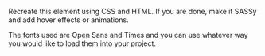 Recreate this element using CSS and HTML. If you are done, make it SASSy and add hover effects or animations.

The fonts used are Open Sans and Times and you can use whatever way you would like to load them into your project.